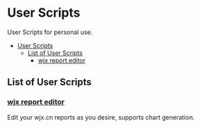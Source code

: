 # User Scripts

User Scripts for personal use.

- [User Scripts](#user-scripts)
	- [List of User Scripts](#list-of-user-scripts)
		- [wjx report editor](#wjx-report-editor)
	
## List of User Scripts

### [wjx report editor](./wjx-report-editor/)

Edit your wjx.cn reports as you desire, supports chart generation.
